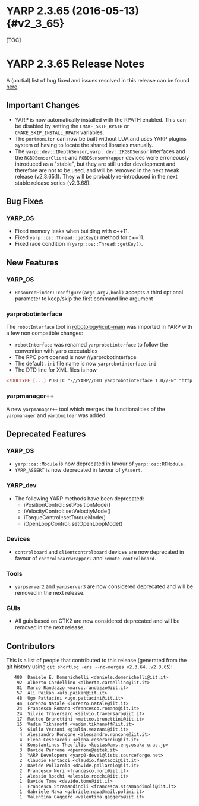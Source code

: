YARP 2.3.65 (2016-05-13)                                              {#v2_3_65}
========================

[TOC]

YARP 2.3.65 Release Notes
=========================


A (partial) list of bug fixed and issues resolved in this release can be found
[here](https://github.com/robotology/yarp/issues?q=label%3A%22Fixed+in%3A+YARP+v2.3.65%22).



Important Changes
-----------------

* YARP is now automatically installed with the RPATH enabled.
  This can be disabled by setting the `CMAKE_SKIP_RPATH` or
  `CMAKE_SKIP_INSTALL_RPATH` variables.
* The `portmonitor` can now be built without LUA and uses YARP plugins system
  of having to locate the shared libraries manually.
* The `yarp::dev::IDepthSensor`, `yarp::dev::IRGBDSensor` interfaces and the
  `RGBDSensorClient` and `RGBDSensorWrapper` devices were erroneously introduced
  as a "stable", but they are still under development and therefore are not to
  be used, and will be removed in the next tweak release (v2.3.65.1).
  They will be probably re-introduced in the next stable release series
  (v2.3.68).



Bug Fixes
---------

### YARP_OS

* Fixed memory leaks when building with c++11.
* Fixed `yarp::os::Thread::getKey()` method for c++11.
* Fixed race condition in `yarp::os::Thread::getKey()`.



New Features
------------

### YARP_OS

* `ResourceFinder::configure(argc,argv,bool)` accepts a third optional parameter
  to keep/skip the first command line argument

### yarprobotinterface

The `robotInterface` tool in
[robotology/icub-main](https://github.com/robotology/icub-main/) was imported
in YARP with a few non compatible changes:

* `robotInterface` was renamed `yarprobotinterface` to follow the convention
  with yarp executables
* The RPC port opened is now /<robotname>/yarprobotinterface
* The default `.ini` file name is now `yarprobotinterface.ini`
* The DTD line for XML files is now
```xml
<!DOCTYPE [...] PUBLIC "-//YARP//DTD yarprobotinterface 1.0//EN" "http://www.yarp.it/DTD/yarprobotinterfaceV1.0.dtd">
```

### yarpmanager++

A new `yarpmanager++` tool which merges the functionalities of the `yarpmanager`
and `yarpbuilder` was added.



Deprecated Features
-------------------

### YARP_OS

* `yarp::os::Module` is now deprecated in favour of `yarp::os::RFModule`.
* `YARP_ASSERT` is now deprecated in favour of `yAssert`.

### YARP_dev

* The following YARP methods have been deprecated:
  - iPositionControl::setPositionMode()
  - iVelocityControl::setVelocityMode()
  - iTorqueControl::setTorqueMode()
  - iOpenLoopControl::setOpenLoopMode()

### Devices
* `controlboard` and `clientcontrolboard` devices are now deprecated in favour
  of `controlboardwrapper2` and `remote_controlboard`.

### Tools
* `yarpserver2` and `yarpserver3` are now considered deprecated and will be
  removed in the next release.

### GUIs
* All guis based on GTK2 are now considered deprecated and will be removed in
  the next release.



Contributors
------------

This is a list of people that contributed to this release (generated from the
git history using `git shortlog -ens --no-merges v2.3.64..v2.3.65`):

```
   480	Daniele E. Domenichelli <daniele.domenichelli@iit.it>
    92	Alberto Cardellino <alberto.cardellino@iit.it>
    81	Marco Randazzo <marco.randazzo@iit.it>
    57	Ali Paikan <ali.paikan@iit.it>
    48	Ugo Pattacini <ugo.pattacini@iit.it>
    44	Lorenzo Natale <lorenzo.natale@iit.it>
    24	Francesco Romano <francesco.romano@iit.it>
    24	Silvio Traversaro <silvio.traversaro@iit.it>
    17	Matteo Brunettini <matteo.brunettini@iit.it>
    15	Vadim Tikhanoff <vadim.tikhanoff@iit.it>
     5	Giulia Vezzani <giulia.vezzani@iit.it>
     4	Alessandro Roncone <alessandro.roncone@iit.it>
     4	Elena Ceseracciu <elena.ceseracciu@iit.it>
     4	Konstantinos Theofilis <kostas@ams.eng.osaka-u.ac.jp>
     3	Davide Perrone <dperrone@aitek.it>
     3	YARP Developers <yarp0-devel@lists.sourceforge.net>
     2	Claudio Fantacci <claudio.fantacci@iit.it>
     2	Davide Pollarolo <davide.pollarolo@iit.it>
     2	Francesco Nori <francesco.nori@iit.it>
     1	Alessio Rocchi <alessio.rocchi@iit.it>
     1	Davide Tome <davide.tome@iit.it>
     1	Francesca Stramandinoli <francesca.stramandinoli@iit.it>
     1	Gabriele Nava <gabriele.nava@mail.polimi.it>
     1	Valentina Gaggero <valentina.gaggero@iit.it>
```
